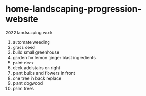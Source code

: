 # home-landscaping-progression-website

2022 landscaping work

1.  automate weeding
2.  grass seed
3.  build small greenhouse
4.  garden for lemon ginger blast ingredients
5.  paint deck
6.  deck add stairs on right
7.  plant bulbs and flowers in front
8.  one tree in back replace
9.  plant dogwood
10.  palm trees

